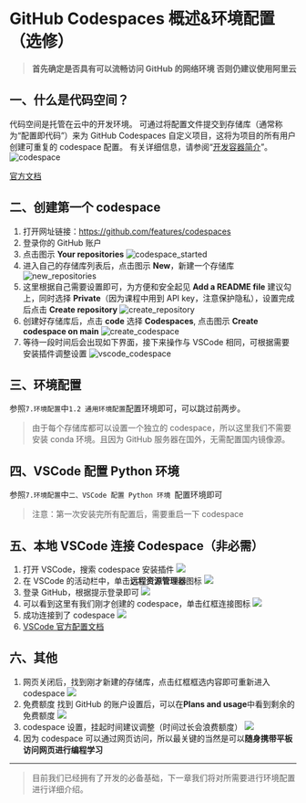 # GitHub Codespaces 概述&环境配置（选修）

> **首先确定是否具有可以流畅访问 GitHub 的网络环境** 
> **否则仍建议使用阿里云**

## 一、什么是代码空间？

代码空间是托管在云中的开发环境。 可通过将配置文件提交到存储库（通常称为“配置即代码”）来为 GitHub Codespaces 自定义项目，这将为项目的所有用户创建可重复的 codespace 配置。 有关详细信息，请参阅“[开发容器简介](https://docs.github.com/zh/codespaces/setting-up-your-project-for-codespaces/adding-a-dev-container-configuration/introduction-to-dev-containers)”。
![codespace](../figures/C1-6-codespace.png)

[官方文档](https://docs.github.com/en/codespaces/overview)

## 二、创建第一个 codespace

1. 打开网址链接：https://github.com/features/codespaces
2. 登录你的 GitHub 账户
3. 点击图示 **Your repositories**
   ![codespace_started](../figures/C1-6-codespace_started.png)
4. 进入自己的存储库列表后，点击图示 **New**，新建一个存储库
   ![new_repositories](../figures/C1-6-new_repositories.png)
5. 这里根据自己需要设置即可，为方便和安全起见 **Add a README file** 建议勾上，同时选择 **Private**（因为课程中用到 API key，注意保护隐私），设置完成后点击 **Create repository**
   ![create_repository](../figures/C1-6-create_repository.png)
6. 创建好存储库后，点击 **code** 选择 **Codespaces**, 点击图示 **Create codespace on main**
   ![create_codespace](../figures/C1-6-create_codespace.png)
7. 等待一段时间后会出现如下界面，接下来操作与 VSCode 相同，可根据需要安装插件调整设置
   ![vscode_codespace](../figures/C1-6-vscode_codespace.png)

## 三、环境配置

参照`7.环境配置`中`1.2 通用环境配置`配置环境即可，可以跳过前两步。

> 由于每个存储库都可以设置一个独立的 codespace，所以这里我们不需要安装 conda 环境。且因为 GitHub 服务器在国外，无需配置国内镜像源。

## 四、VSCode 配置 Python 环境

参照`7.环境配置`中`二、VSCode 配置 Python 环境
`配置环境即可

> 注意：第一次安装完所有配置后，需要重启一下 codespace

## 五、本地 VSCode 连接 Codespace（非必需）

1. 打开 VSCode，搜索 codespace 安装插件
   ![](../figures/C1-6-codespace_plugin.png)
2. 在 VSCode 的活动栏中，单击**远程资源管理器**图标
   ![](../figures/C1-6-codespace_connect.png)
3. 登录 GitHub，根据提示登录即可
   ![](../figures/C1-6-GitHub_login.png)
4. 可以看到这里有我们刚才创建的 codespace，单击红框连接图标
   ![](../figures/C1-6-connect_codespace.png)
5. 成功连接到了 codespace
   ![](../figures/C1-6-connect_success.png)
6. [VSCode 官方配置文档](https://docs.github.com/en/codespaces/developing-in-a-codespace/using-github-codespaces-in-visual-studio-code)

## 六、其他

1. 网页关闭后，找到刚才新建的存储库，点击红框框选内容即可重新进入 codespace
   ![](../figures/C1-6-restart_codespace.png)
2. 免费额度
   找到 GitHub 的账户设置后，可以在**Plans and usage**中看到剩余的免费额度
   ![](../figures/C1-6-codespace_limit.png)
3. codespace 设置，挂起时间建议调整（时间过长会浪费额度）
   ![](../figures/C1-6-codespace_setting.png)
4. 因为 codespace 可以通过网页访问，所以最关键的当然是可以**随身携带平板访问网页进行编程学习**

---

> 目前我们已经拥有了开发的必备基础，下一章我们将对所需要进行环境配置进行详细介绍。
